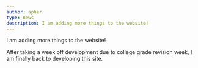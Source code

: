 ```yaml
---
author: apher
type: news
description: I am adding more things to the website!
---
```

I am adding more things to the website!

After taking a week off development due to college grade revision week, I am finally back to developing this site.
